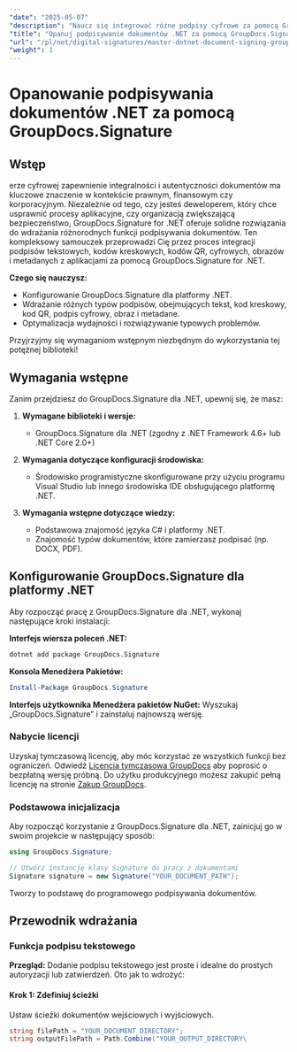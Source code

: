 ```yaml
---
"date": "2025-05-07"
"description": "Naucz się integrować różne podpisy cyfrowe za pomocą GroupDocs.Signature dla .NET. Zwiększ bezpieczeństwo dokumentów i usprawnij procesy."
"title": "Opanuj podpisywanie dokumentów .NET za pomocą GroupDocs.Signature, aby uzyskać bezpieczne podpisy cyfrowe"
"url": "/pl/net/digital-signatures/master-dotnet-document-signing-groupdocs-signature/"
"weight": 1
---
```


# Opanowanie podpisywania dokumentów .NET za pomocą GroupDocs.Signature

## Wstęp

erze cyfrowej zapewnienie integralności i autentyczności dokumentów ma kluczowe znaczenie w kontekście prawnym, finansowym czy korporacyjnym. Niezależnie od tego, czy jesteś deweloperem, który chce usprawnić procesy aplikacyjne, czy organizacją zwiększającą bezpieczeństwo, GroupDocs.Signature for .NET oferuje solidne rozwiązania do wdrażania różnorodnych funkcji podpisywania dokumentów. Ten kompleksowy samouczek przeprowadzi Cię przez proces integracji podpisów tekstowych, kodów kreskowych, kodów QR, cyfrowych, obrazów i metadanych z aplikacjami za pomocą GroupDocs.Signature for .NET.

**Czego się nauczysz:**
- Konfigurowanie GroupDocs.Signature dla platformy .NET.
- Wdrażanie różnych typów podpisów, obejmujących tekst, kod kreskowy, kod QR, podpis cyfrowy, obraz i metadane.
- Optymalizacja wydajności i rozwiązywanie typowych problemów.

Przyjrzyjmy się wymaganiom wstępnym niezbędnym do wykorzystania tej potężnej biblioteki!

## Wymagania wstępne

Zanim przejdziesz do GroupDocs.Signature dla .NET, upewnij się, że masz:

1. **Wymagane biblioteki i wersje:**
   - GroupDocs.Signature dla .NET (zgodny z .NET Framework 4.6+ lub .NET Core 2.0+)

2. **Wymagania dotyczące konfiguracji środowiska:**
   - Środowisko programistyczne skonfigurowane przy użyciu programu Visual Studio lub innego środowiska IDE obsługującego platformę .NET.

3. **Wymagania wstępne dotyczące wiedzy:**
   - Podstawowa znajomość języka C# i platformy .NET.
   - Znajomość typów dokumentów, które zamierzasz podpisać (np. DOCX, PDF).

## Konfigurowanie GroupDocs.Signature dla platformy .NET

Aby rozpocząć pracę z GroupDocs.Signature dla .NET, wykonaj następujące kroki instalacji:

**Interfejs wiersza poleceń .NET:**
```bash
dotnet add package GroupDocs.Signature
```

**Konsola Menedżera Pakietów:**
```powershell
Install-Package GroupDocs.Signature
```

**Interfejs użytkownika Menedżera pakietów NuGet:**
Wyszukaj „GroupDocs.Signature” i zainstaluj najnowszą wersję.

### Nabycie licencji

Uzyskaj tymczasową licencję, aby móc korzystać ze wszystkich funkcji bez ograniczeń. Odwiedź [Licencja tymczasowa GroupDocs](https://purchase.groupdocs.com/temporary-license/) aby poprosić o bezpłatną wersję próbną. Do użytku produkcyjnego możesz zakupić pełną licencję na stronie [Zakup GroupDocs](https://purchase.groupdocs.com/buy).

### Podstawowa inicjalizacja

Aby rozpocząć korzystanie z GroupDocs.Signature dla .NET, zainicjuj go w swoim projekcie w następujący sposób:

```csharp
using GroupDocs.Signature;

// Utwórz instancję klasy Signature do pracy z dokumentami
Signature signature = new Signature("YOUR_DOCUMENT_PATH");
```

Tworzy to podstawę do programowego podpisywania dokumentów.

## Przewodnik wdrażania

### Funkcja podpisu tekstowego

**Przegląd:**
Dodanie podpisu tekstowego jest proste i idealne do prostych autoryzacji lub zatwierdzeń. Oto jak to wdrożyć:

#### Krok 1: Zdefiniuj ścieżki
Ustaw ścieżki dokumentów wejściowych i wyjściowych.

```csharp
string filePath = "YOUR_DOCUMENT_DIRECTORY";
string outputFilePath = Path.Combine("YOUR_OUTPUT_DIRECTORY\